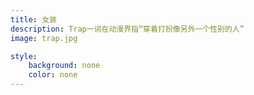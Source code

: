 ```yaml
---
title: 女装
description: Trap一词在动漫界指“穿着打扮像另外一个性别的人”
image: trap.jpg

style:
    background: none
    color: none
---
```

